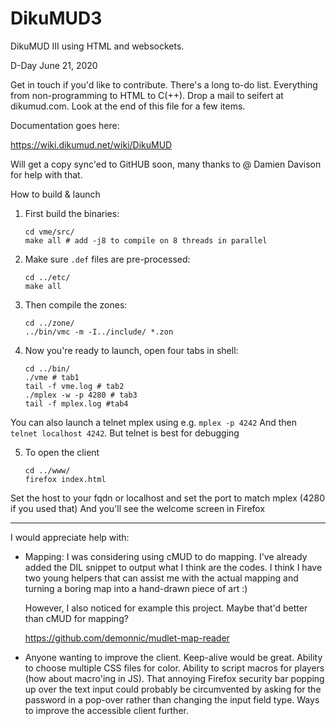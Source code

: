# DikuMUD3
DikuMUD III using HTML and websockets. 

D-Day June 21, 2020

Get in touch if you'd like to contribute. There's a long to-do list. Everything from non-programming to HTML to C(++). Drop a mail to seifert at dikumud.com. Look at the end of this file for a few items.

Documentation goes here:

https://wiki.dikumud.net/wiki/DikuMUD

Will get a copy sync'ed to GitHUB soon, many thanks to @ Damien Davison for help with that. 

How to build & launch

1) First build the binaries:

       cd vme/src/
       make all # add -j8 to compile on 8 threads in parallel

2) Make sure `.def` files are pre-processed:

       cd ../etc/
       make all

3) Then compile the zones:

       cd ../zone/
       ../bin/vmc -m -I../include/ *.zon

4) Now you're ready to launch, open four tabs in shell:

       cd ../bin/
       ./vme # tab1
       tail -f vme.log # tab2
       ./mplex -w -p 4280 # tab3
       tail -f mplex.log #tab4

You can also launch a telnet mplex using e.g. `mplex -p 4242`
And then `telnet localhost 4242`. But telnet is best for debugging

5) To open the client

       cd ../www/
       firefox index.html

Set the host to your fqdn or localhost and set the port to match mplex (4280 if you used that)
And you'll see the welcome screen in Firefox

---

I would appreciate help with:

   * Mapping: I was considering using cMUD to do mapping. I've already added the DIL snippet
     to output what I think are the codes. I think I have two young helpers that can assist 
     me with the actual mapping and turning a boring map into a hand-drawn piece of art :)
     
     However, I also noticed for example this project. Maybe that'd better than cMUD for mapping?
     
     https://github.com/demonnic/mudlet-map-reader

   * Anyone wanting to improve the client. Keep-alive would be great. Ability to choose multiple 
     CSS files for color. Ability to script macros for players (how about macro'ing in JS).
     That annoying Firefox security bar popping up over the text input could probably be 
     circumvented by asking for the password in a pop-over rather than changing the input field type.
     Ways to improve the accessible client further. 
     
